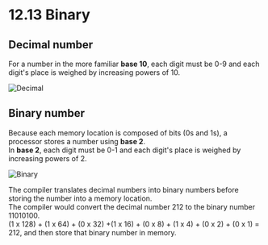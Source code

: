 # 12.13 Binary

## Decimal number
For a number in the more familiar **base 10**, each digit must be 0-9 and each digit's place is weighed by increasing powers of 10.   

![Decimal](https://github.com/ijaejun1025/CIS224-Computer_Architecture/assets/154036705/4e83ad5e-7181-4a1b-bed7-7568990a179d)

## Binary number
Because each memory location is composed of bits (0s and 1s), a processor stores a number using **base 2**.   
In **base 2**, each digit must be 0-1 and each digit's place is weighed by increasing powers of 2.   

![Binary](https://github.com/ijaejun1025/CIS224-Computer_Architecture/assets/154036705/8cba3741-e468-4112-bf38-e7329a827c12)

The compiler translates decimal numbers into binary numbers before storing the number into a memory location.   
The compiler would convert the decimal number 212 to the binary number 11010100.   
(1 x 128) + (1 x 64) + (0 x 32) +(1 x 16) + (0 x 8) + (1 x 4) + (0 x 2) + (0 x 1) = 212, and then store that binary number in memory.   
